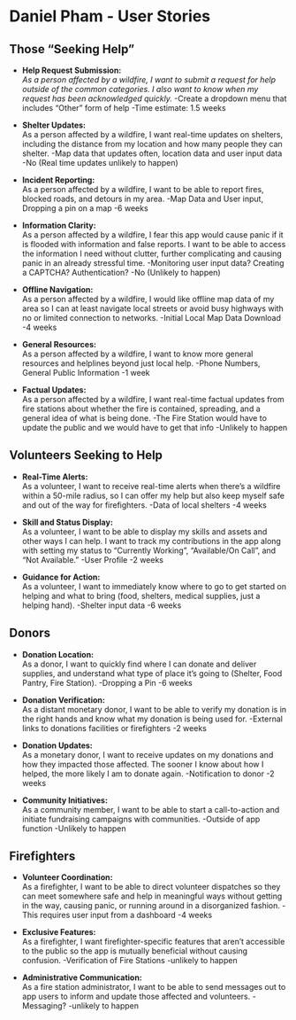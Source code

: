 # Daniel Pham - User Stories

## Those “Seeking Help”

- **Help Request Submission:**  
  _As a person affected by a wildfire, I want to submit a request for help outside of the common categories. I also want to know when my request has been acknowledged quickly._
    -Create a dropdown menu that includes “Other” form of help
		-Time estimate: 1.5 weeks

- **Shelter Updates:**  
  As a person affected by a wildfire, I want real-time updates on shelters, including the distance from my location and how many people they can shelter.
    -Map data that updates often, location data and user input data
		-No (Real time updates unlikely to happen)

- **Incident Reporting:**  
  As a person affected by a wildfire, I want to be able to report fires, blocked roads, and detours in my area.
    -Map Data and User input, Dropping a pin on a map
		-6 weeks
  
- **Information Clarity:**  
  As a person affected by a wildfire, I fear this app would cause panic if it is flooded with information and false reports. I want to be able to access the information I need without clutter, further complicating and causing panic in an already stressful time.
    -Monitoring user input data? Creating a CAPTCHA? Authentication?
		-No (Unlikely to happen)
  
- **Offline Navigation:**  
  As a person affected by a wildfire, I would like offline map data of my area so I can at least navigate local streets or avoid busy highways with no or limited connection to networks.
    -Initial Local Map Data Download
    -4 weeks
  
- **General Resources:**  
  As a person affected by a wildfire, I want to know more general resources and helplines beyond just local help.
    -Phone Numbers, General Public Information
    -1 week
  
- **Factual Updates:**  
  As a person affected by a wildfire, I want real-time factual updates from fire stations about whether the fire is contained, spreading, and a general idea of what is being done.
    -The Fire Station would have to update the public and we would have to get that info
    -Unlikely to happen

## Volunteers Seeking to Help

- **Real-Time Alerts:**  
  As a volunteer, I want to receive real-time alerts when there’s a wildfire within a 50-mile radius, so I can offer my help but also keep myself safe and out of the way for firefighters.
    -Data of local shelters
    -4 weeks
  
- **Skill and Status Display:**  
  As a volunteer, I want to be able to display my skills and assets and other ways I can help. I want to track my contributions in the app along with setting my status to “Currently Working”, “Available/On Call”, and “Not Available.”
    -User Profile
    -2 weeks
  
- **Guidance for Action:**  
  As a volunteer, I want to immediately know where to go to get started on helping and what to bring (food, shelters, medical supplies, just a helping hand).
    -Shelter input data
    -6 weeks
  
    
## Donors

- **Donation Location:**  
  As a donor, I want to quickly find where I can donate and deliver supplies, and understand what type of place it’s going to (Shelter, Food Pantry, Fire Station).
    -Dropping a Pin
    -6 weeks

- **Donation Verification:**  
  As a distant monetary donor, I want to be able to verify my donation is in the right hands and know what my donation is being used for.
    -External links to donations facilities or firefighters
    -2 weeks

- **Donation Updates:**  
  As a monetary donor, I want to receive updates on my donations and how they impacted those affected. The sooner I know about how I helped, the more likely I am to donate again.
    -Notification to donor
    -2 weeks

- **Community Initiatives:**  
  As a community member, I want to be able to start a call-to-action and initiate fundraising campaigns with communities.
      -Outside of app function
      -Unlikely to happen

## Firefighters

- **Volunteer Coordination:**  
  As a firefighter, I want to be able to direct volunteer dispatches so they can meet somewhere safe and help in meaningful ways without getting in the way, causing panic, or running around in a disorganized fashion.
      -This requires user input from a dashboard
      -4 weeks

- **Exclusive Features:**  
  As a firefighter, I want firefighter-specific features that aren’t accessible to the public so the app is mutually beneficial without causing confusion.
      -Verification of Fire Stations
      -unlikely to happen

- **Administrative Communication:**  
  As a fire station administrator, I want to be able to send messages out to app users to inform and update those affected and volunteers.
      -Messaging?
      -unlikely to happen
